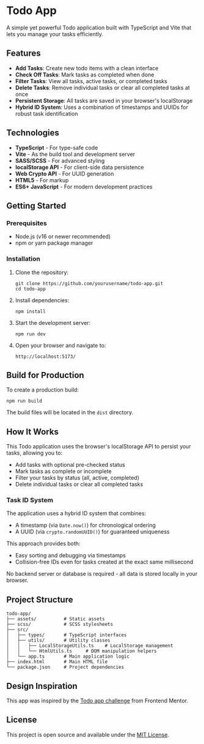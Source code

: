 # Todo App

A simple yet powerful Todo application built with TypeScript and Vite that lets you manage your tasks efficiently.

## Features

- **Add Tasks**: Create new todo items with a clean interface
- **Check Off Tasks**: Mark tasks as completed when done
- **Filter Tasks**: View all tasks, active tasks, or completed tasks
- **Delete Tasks**: Remove individual tasks or clear all completed tasks at once
- **Persistent Storage**: All tasks are saved in your browser's localStorage
- **Hybrid ID System**: Uses a combination of timestamps and UUIDs for robust task identification

## Technologies

- **TypeScript** - For type-safe code
- **Vite** - As the build tool and development server
- **SASS/SCSS** - For advanced styling
- **localStorage API** - For client-side data persistence
- **Web Crypto API** - For UUID generation
- **HTML5** - For markup
- **ES6+ JavaScript** - For modern development practices

## Getting Started

### Prerequisites

- Node.js (v16 or newer recommended)
- npm or yarn package manager

### Installation

1. Clone the repository:

   ```
   git clone https://github.com/yourusername/todo-app.git
   cd todo-app
   ```

2. Install dependencies:

   ```
   npm install
   ```

3. Start the development server:

   ```
   npm run dev
   ```

4. Open your browser and navigate to:
   ```
   http://localhost:5173/
   ```

## Build for Production

To create a production build:

```
npm run build
```

The build files will be located in the `dist` directory.

## How It Works

This Todo application uses the browser's localStorage API to persist your tasks, allowing you to:

- Add tasks with optional pre-checked status
- Mark tasks as complete or incomplete
- Filter your tasks by status (all, active, completed)
- Delete individual tasks or clear all completed tasks

### Task ID System

The application uses a hybrid ID system that combines:

- A timestamp (via `Date.now()`) for chronological ordering
- A UUID (via `crypto.randomUUID()`) for guaranteed uniqueness

This approach provides both:

- Easy sorting and debugging via timestamps
- Collision-free IDs even for tasks created at the exact same millisecond

No backend server or database is required - all data is stored locally in your browser.

## Project Structure

```
todo-app/
├── assets/          # Static assets
├── scss/            # SCSS stylesheets
├── src/
│   ├── types/       # TypeScript interfaces
│   ├── utils/       # Utility classes
│   │   ├── LocalStorageUtils.ts    # LocalStorage management
│   │   └── HtmlUtils.ts     # DOM manipulation helpers
│   └── app.ts       # Main application logic
├── index.html       # Main HTML file
└── package.json     # Project dependencies
```

## Design Inspiration

This app was inspired by the [Todo app challenge](https://www.frontendmentor.io/challenges/todo-app-Su1_KokOW) from Frontend Mentor.

## License

This project is open source and available under the [MIT License](LICENSE).

